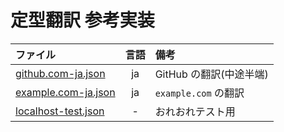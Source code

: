# 定型翻訳 参考実装

| ファイル | 言語 | 備考 |
|:---------|:----:|:-----|
| [github.com-ja.json](https://github.com/sk-0520/page-translation-dictionary-reference/releases/latest/download/github.com-ja.json) | ja | GitHub の翻訳(中途半端) |
| [example.com-ja.json](https://github.com/sk-0520/page-translation-dictionary-reference/releases/latest/download/example.com-ja.json) | ja | `example.com` の翻訳 |
| [localhost-test.json](https://github.com/sk-0520/page-translation-dictionary-reference/releases/latest/download/localhost-test.json) | - | おれおれテスト用 |
